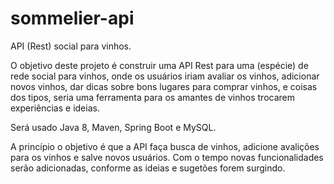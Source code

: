 # sommelier-api
API (Rest)  social para vinhos.

O objetivo deste projeto é construir uma API Rest para uma (espécie) de rede social para vinhos, onde os usuários iriam avaliar os vinhos, adicionar novos vinhos, dar dicas sobre bons lugares para comprar vinhos, e coisas dos tipos, seria uma ferramenta para os amantes de vinhos trocarem experiências e ideias.

Será usado Java 8, Maven, Spring Boot e MySQL.

A princípio o objetivo é que a API faça busca de vinhos, adicione avalições para os vinhos e salve novos usuários. Com o tempo novas funcionalidades serão adicionadas, conforme as ideias e sugetões forem surgindo.
